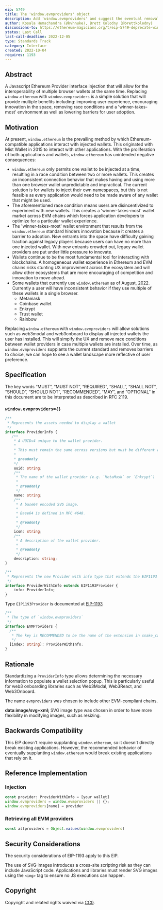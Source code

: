 ```yaml
---
eip: 5749
title: The 'window.evmproviders' object
description: Add 'window.evmproviders' and suggest the eventual removal of 'window.ethereum'
author: Kosala Hemachandra (@kvhnuke), Brett Kolodny (@brettkolodny)
discussions-to: https://ethereum-magicians.org/t/eip-5749-deprecate-window-ethereum/11195
status: Last Call
last-call-deadline: 2022-12-05
type: Standards Track
category: Interface
created: 2022-10-04
requires: 1193
---
```



## Abstract

A Javascript Ethereum Provider interface injection that will allow for the interoperability of multiple browser wallets at the same time. Replacing `window.ethereum` with `window.evmproviders` is a simple solution that will provide multiple benefits including: improving user experience, encouraging innovation in the space, removing race conditions and a 'winner-takes-most' environment as well as lowering barriers for user adoption.

## Motivation

At present, `window.ethereum` is the prevailing method by which Ethereum-compatible applications interact with injected wallets. This originated with Mist Wallet in 2015 to interact with other applications. With the proliferation of both applications and wallets, `window.ethereum` has unintended negative consequences:

- `window.ethereum` only permits one wallet to be injected at a time, resulting in a race condition between two or more wallets. This creates an inconsistent connection behavior that makes having and using more than one browser wallet unpredictable and impractical. The current solution is for wallets to inject their own namespaces, but this is not feasible as every application would need to be made aware of any wallet that might be used.
- The aforementioned race condition means users are disincentivized to experiment with new wallets. This creates a 'winner-takes-most' wallet market across EVM chains which forces application developers to optimize for a particular wallet experience.
- The 'winner-takes-most' wallet environment that results from the `window.ethereum` standard hinders innovation because it creates a barrier to adoption. New entrants into the space have difficulty gaining traction against legacy players because users can have no more than one injected wallet. With new entrants crowded out, legacy wallet providers are put under little pressure to innovate.
- Wallets continue to be the most fundamental tool for interacting with blockchains. A homogeneous wallet experience in Ethereum and EVM chains risks stunting UX improvement across the ecosystem and will allow other ecosystems that are more encouraging of competition and innovation to move ahead.
- Some wallets that currently use `window.ethereum` as of August, 2022. Currently a user will have inconsistent behavior if they use multiple of these wallets in a single browser.
	- Metamask
	- Coinbase wallet
	- Enkrypt
	- Trust wallet
	- Rainbow

Replacing `window.ethereum` with `window.evmproviders` will allow solutions such as web3modal and web3onboard to display all injected wallets the user has installed. This will simpify the UX and remove race conditions between wallet providers in case multiple wallets are installed. Over time, as `window.evmproviders` supplants the current standard and removes barriers to choice, we can hope to see a wallet landscape more reflective of user preference.

## Specification

The key words “MUST”, “MUST NOT”, “REQUIRED”, “SHALL”, “SHALL NOT”, “SHOULD”, “SHOULD NOT”, “RECOMMENDED”, “MAY”, and “OPTIONAL” in this document are to be interpreted as described in RFC 2119.

### `window.evmproviders={}`

```typescript
/**
 * Represents the assets needed to display a wallet
 */
interface ProviderInfo {
   /**
    * A UUIDv4 unique to the wallet provider.
    *
    * This must remain the same across versions but must be different across channels. For example, MetaMask, Trust wallet and Enkrypt should each have different UUIDs, but MetaMask 10.22.2 and MetaMask 9.8.1 should have the same UUID.
    *
    * @readonly
    */
    uuid: string;
    /**
     * The name of the wallet provider (e.g. `MetaMask` or `Enkrypt`)
     *
     * @readonly
     */
    name: string;
    /**
     * A base64 encoded SVG image.
     *
     * Base64 is defined in RFC 4648.
     *
     * @readonly
     */
    icon: string;
    /**
     * A description of the wallet provider.
     *
     * @readonly
     */
    description: string;
}
```

```typescript
/**
 * Represents the new Provider with info type that extends the EIP1193 provider
 */
interface ProviderWithInfo extends EIP1193Provider {
  	info: ProviderInfo;
}
```

Type `EIP1193Provider` is documented at [EIP-1193](./eip-1193.md)

```typescript
/**
 * The type of `window.evmproviders`
 */
interface EVMProviders {
  /**
   * The key is RECOMMENDED to be the name of the extension in snake_case. It MUST contain only lowercase letters, numbers, and underscores.
   */
  [index: string]: ProviderWithInfo;
}
```

## Rationale

Standardizing a `ProviderInfo` type allows determining the necessary information to populate a wallet selection popup. This is particularly useful for web3 onboarding libraries such as Web3Modal, Web3React, and Web3Onboard.

The name `evmproviders` was chosen to include other EVM-compliant chains.

**data:image/svg+xml;** SVG image type was chosen in order to have more flexibility in modifying images, such as resizing.

## Backwards Compatibility

This EIP doesn't require supplanting `window.ethereum`, so it doesn't directly break existing applications. However, the recommended behavior of eventually supplanting `window.ethereum` would break existing applications that rely on it.

## Reference Implementation

### Injection

```typescript
const provider: ProviderWithInfo = [your wallet]
window.evmproviders = window.evmproviders || {};
window.evmproviders[name] = provider
```

### Retrieving all EVM providers

```typescript
const allproviders = Object.values(window.evmproviders)
```

## Security Considerations

The security considerations of EIP-1193 apply to this EIP.

The use of SVG images introduces a cross-site scripting risk as they can include JavaScript code. Applications and libraries must render SVG images using the `<img>` tag to ensure no JS executions can happen.

## Copyright

Copyright and related rights waived via [CC0](../LICENSE.md).
